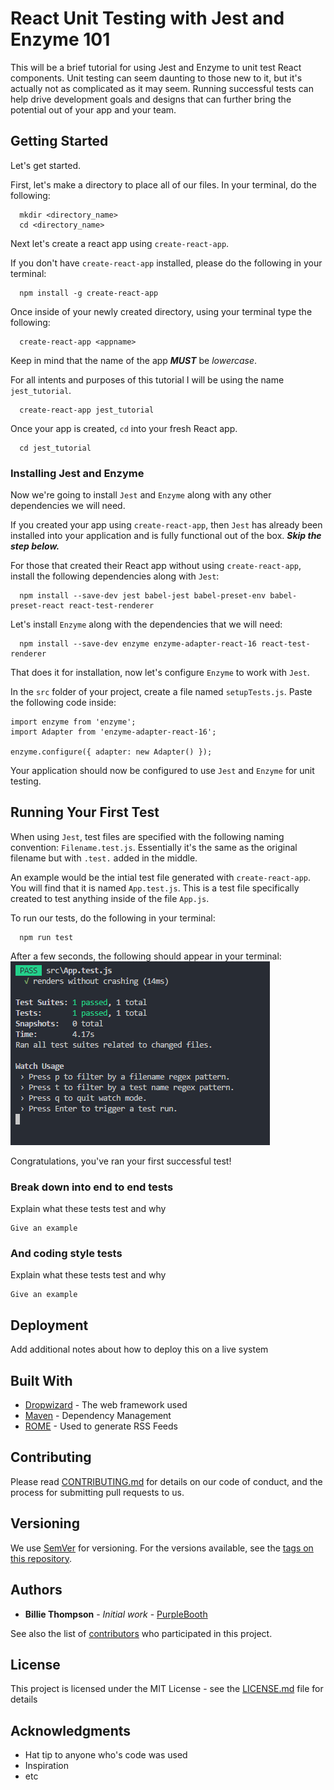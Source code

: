 # React Unit Testing with Jest and Enzyme 101 

This will be a brief tutorial for using Jest and Enzyme to unit test React components. Unit testing can seem daunting to those new to it, but it's actually not as complicated as it may seem. Running successful tests can help drive development goals and designs that can further bring the potential out of your app and your team.

## Getting Started

Let's get started.

First, let's make a directory to place all of our files. In your terminal, do the following:
  ```
    mkdir <directory_name>
    cd <directory_name>
  ```

Next let's create a react app using `create-react-app`.

If you don't have `create-react-app` installed, please do the following in your terminal:
  ```
    npm install -g create-react-app
  ```
Once inside of your newly created directory, using your terminal type the following:
  ```
    create-react-app <appname>
  ```
Keep in mind that the name of the app ***MUST*** be *lowercase*.

For all intents and purposes of this tutorial I will be using the name `jest_tutorial`.

  ```
    create-react-app jest_tutorial
  ```

Once your app is created, `cd` into your fresh React app.

  ```
    cd jest_tutorial
  ```
### Installing Jest and Enzyme

Now we're going to install `Jest` and `Enzyme` along with any other dependencies we will need.

If you created your app using `create-react-app`, then `Jest` has already been installed into your application and is fully functional out of the box. ***Skip the step below.***

For those that created their React app without using `create-react-app`, install the following dependencies along with `Jest`:
  ```
    npm install --save-dev jest babel-jest babel-preset-env babel-preset-react react-test-renderer
  ```
Let's install `Enzyme` along with the dependencies that we will need:
  ```
    npm install --save-dev enzyme enzyme-adapter-react-16 react-test-renderer
  ```

That does it for installation, now let's configure `Enzyme` to work with `Jest`.

In the `src` folder of your project, create a file named `setupTests.js`. Paste the following code inside:
  ```
  import enzyme from 'enzyme';
  import Adapter from 'enzyme-adapter-react-16';

  enzyme.configure({ adapter: new Adapter() });
  ```

Your application should now be configured to use `Jest` and `Enzyme` for unit testing.  

## Running Your First Test

When using `Jest`, test files are specified with the following naming convention:  `Filename.test.js`. Essentially it's the same as the original filename but with `.test.` added in the middle. 

An example would be the intial test file generated with `create-react-app`. You will find that it is named `App.test.js`. This is a test file specifically created to test anything inside of the file `App.js`.

To run our tests, do the following in your terminal:
  ```
    npm run test
  ```

  After a few seconds, the following should appear in your terminal:
  ![alt text](.\public\images\test_success_1.PNG "Successful Test")

  Congratulations, you've ran your first successful test!

### Break down into end to end tests

Explain what these tests test and why

```
Give an example
```

### And coding style tests

Explain what these tests test and why

```
Give an example
```

## Deployment

Add additional notes about how to deploy this on a live system

## Built With

* [Dropwizard](http://www.dropwizard.io/1.0.2/docs/) - The web framework used
* [Maven](https://maven.apache.org/) - Dependency Management
* [ROME](https://rometools.github.io/rome/) - Used to generate RSS Feeds

## Contributing

Please read [CONTRIBUTING.md](https://gist.github.com/PurpleBooth/b24679402957c63ec426) for details on our code of conduct, and the process for submitting pull requests to us.

## Versioning

We use [SemVer](http://semver.org/) for versioning. For the versions available, see the [tags on this repository](https://github.com/your/project/tags). 

## Authors

* **Billie Thompson** - *Initial work* - [PurpleBooth](https://github.com/PurpleBooth)

See also the list of [contributors](https://github.com/your/project/contributors) who participated in this project.

## License

This project is licensed under the MIT License - see the [LICENSE.md](LICENSE.md) file for details

## Acknowledgments

* Hat tip to anyone who's code was used
* Inspiration
* etc